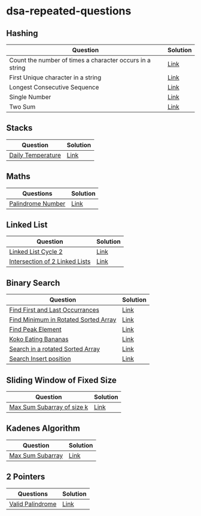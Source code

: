 # dsa-repeated-questions

## Hashing

| Question                                                 | Solution                                                     |
| -------------------------------------------------------- | ------------------------------------------------------------ |
| Count the number of times a character occurs in a string | [Link](https://github.com/SuvadeepMukherjee/dsa-repeated-questions/blob/main/Hashing/count-the-number-of-times-a-character-comes-in-a-string.md) |
| First Unique character in a string                       | [Link](https://github.com/SuvadeepMukherjee/dsa-repeated-questions/blob/main/Hashing/first-unique-character-in-string.md) |
| Longest Consecutive Sequence                             | [Link](https://github.com/SuvadeepMukherjee/dsa-repeated-questions/blob/main/Hashing/longest-consecutive-sequence.md) |
| Single Number                                            | [Link](https://github.com/SuvadeepMukherjee/dsa-repeated-questions/blob/main/Hashing/single-number.md) |
| Two Sum                                                  | [Link](https://github.com/SuvadeepMukherjee/dsa-repeated-questions/blob/main/Hashing/two-sum.md) |

## Stacks

| Question                                                     | Solution                                                     |
| ------------------------------------------------------------ | ------------------------------------------------------------ |
| [Daily Temperature](https://leetcode.com/problems/daily-temperatures/description/) | [Link](https://github.com/SuvadeepMukherjee/dsa-repeated-questions/blob/main/Stacks/daily-temperature.md) |

## Maths

| Questions             | Solution                                                     |
| --------------------- | ------------------------------------------------------------ |
| [Palindrome Number]() | [Link](https://github.com/SuvadeepMukherjee/dsa-repeated-questions/blob/main/Math/Palindrome-number.md) |

## Linked List

| Question                                                     | Solution                                                     |
| ------------------------------------------------------------ | ------------------------------------------------------------ |
| [Linked List Cycle 2](https://leetcode.com/problems/linked-list-cycle-ii/description/) | [Link](https://github.com/SuvadeepMukherjee/dsa-repeated-questions/blob/main/Linked%20List/Linked-List-Cycle-2.md) |
| [Intersection of 2 Linked Lists](https://leetcode.com/problems/intersection-of-two-linked-lists/description/) | [Link](https://github.com/SuvadeepMukherjee/dsa-repeated-questions/blob/main/Linked%20List/intersection-of-2-linked-lists.md) |

## Binary Search

| Question                                 | Solution |
| ---------------------------------------- | -------- |
| [Find First and Last Occurrances]()      | [Link]() |
| [Find Minimum in Rotated Sorted Array]() | [Link]() |
| [Find Peak Element]()                    | [Link]() |
| [Koko Eating Bananas]()                  | [Link]() |
| [Search in a rotated Sorted Array]()     | [Link]() |
| [Search Insert position]()               | [Link]() |

## Sliding Window of Fixed Size

| Question                                                     | Solution                                                     |
| ------------------------------------------------------------ | ------------------------------------------------------------ |
| [Max Sum Subarray of size k](https://www.geeksforgeeks.org/problems/max-sum-subarray-of-size-k5313/1) | [Link](https://github.com/SuvadeepMukherjee/dsa-repeated-questions/blob/main/Arrays-Strings/max-sum-subarray-of-size-k.md) |

## Kadenes Algorithm

| Question                                                     | Solution                                                     |
| ------------------------------------------------------------ | ------------------------------------------------------------ |
| [Max Sum Subarray](https://leetcode.com/problems/maximum-subarray/description/) | [Link](https://github.com/SuvadeepMukherjee/dsa-repeated-questions/blob/main/kadenes%20algorithm/max-sum-subarray.md) |

## 2 Pointers

| Questions                                                    | Solution |
| ------------------------------------------------------------ | -------- |
| [Valid Palindrome](https://leetcode.com/problems/valid-palindrome/description/) | [Link]() |

